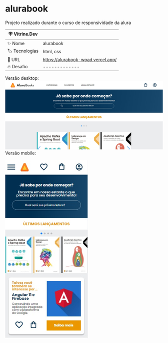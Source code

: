 

# alurabook

Projeto realizado durante o curso de responsividade da alura

| :placard: Vitrine.Dev |     |
| -------------  | --- |
| :sparkles: Nome        | alurabook
| :label: Tecnologias | html, css
| :rocket: URL         | https://alurabook-woad.vercel.app/
| :fire: Desafio     | -------------

<!-- Inserir imagem com a #vitrinedev ao final do link -->

Versão desktop:
![](https://github.com/mauricciorcosta/alurabook/blob/main/FireShot%20Capture%20003%20-%20AluraBooks%20-%20alurabook-woad.vercel.app.jpg?raw=true#vitrinedev)Versão mobile:

![](https://github.com/mauricciorcosta/alurabook/blob/main/FireShot%20Capture%20004%20-%20AluraBooks%20-%20alurabook-woad.vercel.app.jpg?raw=true#vitrinedev)
